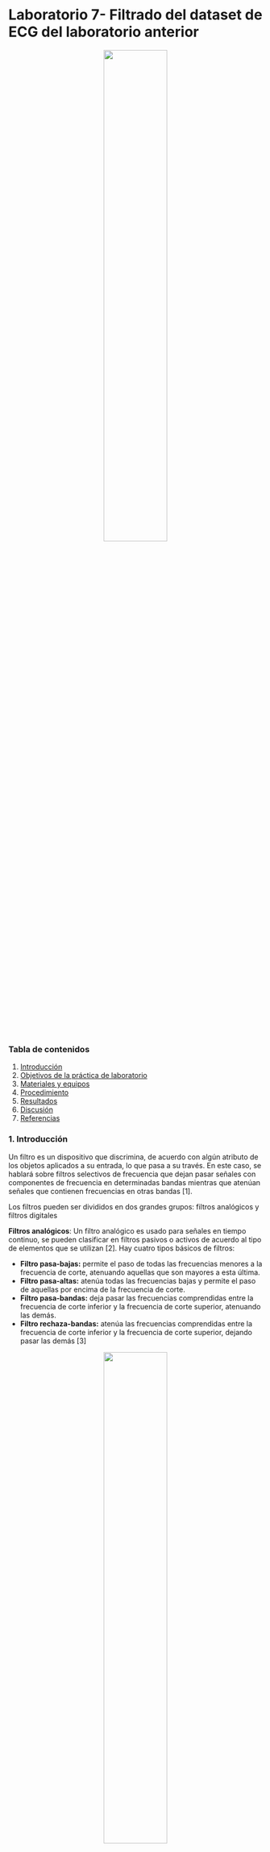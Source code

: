 # Laboratorio 7- Filtrado del dataset de ECG del laboratorio anterior
<p align="center">
  
<img src="https://user-images.githubusercontent.com/111662394/236525365-2e801efb-effd-4707-a1da-78575260ac83.png" width="50%">  

### Tabla de contenidos
  
1. [Introducción](https://github.com/jorgemedina2804/Grupo-11-Introduccion-a-Senhales-Biomedica/blob/main/Entregable%207%20-%20Filtrado/Entregable%207.md#1-introducci%C3%B3n)
2. [Objetivos de la práctica de laboratorio](https://github.com/jorgemedina2804/Grupo-11-Introduccion-a-Senhales-Biomedica/blob/main/Entregable%207%20-%20Filtrado/Entregable%207.md#2-objetivos-de-la-pr%C3%A1ctica-de-laboratorio)
3. [Materiales y equipos](https://github.com/jorgemedina2804/Grupo-11-Introduccion-a-Senhales-Biomedica/blob/main/Entregable%207%20-%20Filtrado/Entregable%207.md#3-materiales-y-equipos)
4. [Procedimiento](https://github.com/jorgemedina2804/Grupo-11-Introduccion-a-Senhales-Biomedica/blob/main/Entregable%207%20-%20Filtrado/Entregable%207.md#4-procedimiento)
5. [Resultados](https://github.com/jorgemedina2804/Grupo-11-Introduccion-a-Senhales-Biomedica/blob/main/Entregable%207%20-%20Filtrado/Entregable%207.md#5-resultados)
6. [Discusión](https://github.com/jorgemedina2804/Grupo-11-Introduccion-a-Senhales-Biomedica/blob/main/Entregable%207%20-%20Filtrado/Entregable%207.md#6-discusi%C3%B3n)
7. [Referencias](https://github.com/jorgemedina2804/Grupo-11-Introduccion-a-Senhales-Biomedica/blob/main/Entregable%207%20-%20Filtrado/Entregable%207.md#8-referencias)

### 1. Introducción 
Un filtro es un dispositivo que discrimina, de acuerdo con algún atributo de los objetos aplicados a su entrada, lo que pasa a su través. En este caso, se hablará sobre filtros selectivos de frecuencia que dejan pasar señales con componentes de frecuencia en determinadas bandas mientras que atenúan señales que contienen frecuencias en otras bandas [1].
  
  Los filtros pueden ser divididos en dos grandes grupos: filtros analógicos y filtros digitales
  
   **Filtros analógicos**: Un filtro analógico es usado para señales en tiempo continuo, se pueden clasificar en filtros pasivos o activos de acuerdo al tipo de elementos que se utilizan [2]. Hay cuatro tipos básicos de filtros: 
  - **Filtro pasa-bajas:** permite el paso de todas las frecuencias menores a la 
    frecuencia de corte, atenuando aquellas que son mayores a esta última.
  - **Filtro pasa-altas:** atenúa todas las frecuencias bajas y permite el paso de 
    aquellas por encima de la frecuencia de corte.
  - **Filtro pasa-bandas:** deja pasar las frecuencias comprendidas entre 
    la frecuencia de corte inferior y la frecuencia de corte superior, atenuando las demás.
  - **Filtro rechaza-bandas:** atenúa las frecuencias comprendidas entre la 
    frecuencia de corte inferior y la frecuencia de corte superior, dejando pasar las demás [3]
  
  
  <p align="center">
  
  <img src="https://user-images.githubusercontent.com/111662394/236588405-fa6b201a-70a1-45f3-9b8f-a22d08961336.JPG" width="50%">  
  <p align="center">
   Fig 1. Representación gráfica de los filtros analógicos
   
   Los filtros activos se pueden clasificar, de acuerdo a la aproximación matemática empleada, en:
  - **Butterworth:** tiene objetivo una respuesta de ganancia plana en la banda de paso. Esto se consigue mediante una región de transición de caída lenta y una respuesta       de fase no lineal alrededor de la frecuencia de corte
  - **Chebyshev:** tiene como objetivo maximizar la pendiente de la característica de ganancia en la región de transición. Presenta un cierto rizado en la banda de paso,       que se incrementa al aumentar el orden de filtro.
  - **Bessel:** tiene como objetivo lograr una respuesta de fase lineal en un margen de frecuencias amplio en torno a la frecuencia de corte. La ganancia en la banda de         paso no es tan plana como en un filtro Butterworth ni la pendiente en la banda de transición tan acentuada como en un filtro Chebyshev
  - **Elíptica:** se caracteriza por tener ondulaciones constantes tanto en la banda de paso como en la banda de corte. [3]

  <p align="center">
  
  <img src="https://user-images.githubusercontent.com/111662394/236588834-b4c65400-2749-4f27-87e8-81b6a7be25fe.JPG" width="50%">  
  <p align="center">
   Fig 2. Comparación de los filtros analógicos activos

  
   #### Filtros digitales
    
Los filtros digitales son sistemas que operan sobre señales en tiempo discreto con el propósito de modificar el comportamiento en frecuencia de la señal. A diferencia de los filtros analógicos, los filtros digitales son fácilmente ajustables, y funcionan como soluciones software en un PC o hardware en dispositivos como DSPs o FPGAs. 

Dado que las señales de trabajo son discretas, los filtros digitales se modelan en el dominio Z, o a partir de una ecuación en diferencias. Si el sistema es lineal e invariante en el tiempo (LTI), el filtro digital se expresa utilizando la notación de ecuación en diferencias.

Los filtros digitales se dividen en filtros de respuesta al impulso finito (FIR: finite impulse response) y respuesta al impulso infinita (IIR: infinite impulse response). [4] 
 - **Filtros FIR:** produce una respuesta de salida finita en respuesta a una señal de entrada, y se llama FIR porque la respuesta se limita a un tiempo finito. A diferencia de otros filtros, los filtros FIR no tienen retroalimentación y solo operan en valores de entrada del pasado y del presente. La salida se genera a partir de una suma de un número limitado de muestras de la señal de entrada. Esta característica los hace muy estables y evita cualquier posible oscilación en la salida [5]
    
  <p align="center">
  
  <img src="https://user-images.githubusercontent.com/111662394/236589561-c86a5a91-a516-455c-9769-13701ab25f2e.JPG" width="50%">  
  
  
  <p align="center">
  Fig 3. Estructura de un filtro FIR 
   
  - **Filtros IIR:** generan una respuesta infinita en el tiempo en respuesta a una señal de entrada. A diferencia de los filtros FIR, estos filtros tienen una respuesta de impulso infinita y son recursivos, lo que significa que la salida depende tanto de la entrada actual como de las salidas anteriores (es decir, tiene retroalimentación) [6]
  
   <p align="center">
  
  <img src="https://user-images.githubusercontent.com/111662394/236589918-2670176e-6044-469f-a944-949b9034ec15.JPG" width="50%">  
  

  <p align="center">
  Fig 4. Estructura de un filtro IIR

    

    
### 2. Objetivos de la práctica de laboratorio 
  - Diseñar un filtro FIR usando el dataset de ECG obtenido el laboratorio pasado
  - Diseñar un filtro IIR usando el dataset de ECG obtenido el laboratorio pasado
  - Comparar la señal cruda con la señal filtrada.

### 3. Materiales y equipos
    
<div align="center">
    
|  **Imagen**  | **Producto/Programa** | **Cantidad** |
|:------------:|:---------------:|:------------:|
| <img width="200" height="200" src="https://user-images.githubusercontent.com/111662394/236591622-748d54e3-5b66-49bc-8e8c-47df132ea7cf.png"> |   Python |       1      |
| <img width="200" height="200" src="https://www.pcspeed.com.pe/wp-content/uploads/2022/07/laptop-asus-rog-strix-g513ic-hn046w-amd-ryzen-7-4800h-16gb-512gb-ssd-t-video-rtx-3050-4gb-156-fhd-144hz-2.jpg"> |      Laptop     |       1      |

</div>
</p>   

### 4. Procedimiento

Se sigue el procedimiento establecido por la guía del laboratorio 7 proporcionada por el curso: 

  1. Se realiza la creación de las señales en Python 
  2. Se realiza la transformada rápida de Fourier para pasar la señal al dominio de la frecuencia 
  3. Se calcula la frecuencia de corte deseada
  4. Se diseña un filtro pasa baja ya sea FIR o IIR 
  5. Se realiza la transformada bilineal de H(s) a H(z)
  6. Se aplica el filtro a la señal de interés

Sin embargo también existe la alternativa de utilizar la librería recomendada para Bitalino para ser utilizada en Python. Si se desea más información sobre esta librería puede hacer uso del siguiente [link](https://github.com/pluxbiosignals/biosignalsnotebooks) y del siguiente [notebook](http://notebooks.pluxbiosignals.com/notebooks/Categories/Pre-Process/digital_filtering_filtfilt_rev.html )

### 5. Resultados

| Campo | Señal Cruda | Transformada Rápida de Fourier | Filtro Notch  | Filtrado Normal con Pasabajas | Filtrado "filtfilt"|
|----------|----------|----------|----------|----------|----------|
| Basal    | <img width="150" height="150" src="https://user-images.githubusercontent.com/111662394/236637551-301802bb-95df-4b77-9d63-7b319fb933d5.png"> |  <img width="150" height="150" src="https://user-images.githubusercontent.com/111662394/236637657-f37d08e4-0867-462e-bb92-042425a4e645.png">    | <img width="150" height="150" src="https://user-images.githubusercontent.com/111662394/236637704-37da6534-24cd-440f-9535-684c5dd01b15.png">     | <img width="150" height="150" src="https://user-images.githubusercontent.com/111662394/236637771-fa155755-0922-4430-a2c5-bb6868b0c82e.png"> |<img width="150" height="150" src="https://user-images.githubusercontent.com/111662394/236637915-f8f8535a-03aa-4e25-afd9-329a123bee23.png">|
| Post-Ejercicio    | <img width="150" height="150" src="">  | <img width="150" height="150" src="">        |       <img width="150" height="150" src="">           |       <img width="150" height="150" src="">           |<img width="150" height="150" src="https://user-images.githubusercontent.com/111662394/236637915-f8f8535a-03aa-4e25-afd9-329a123bee23.png">|
| Respiracion   | <img width="150" height="150" src="">  |       <img width="150" height="150" src="">        |       <img width="150" height="150" src="">           |       <img width="150" height="150" src="">           |<img width="150" height="150" src="https://user-images.githubusercontent.com/111662394/236637915-f8f8535a-03aa-4e25-afd9-329a123bee23.png">|

[Notebook Estado Basal](https://github.com/jorgemedina2804/Grupo-11-Introduccion-a-Senhales-Biomedica/blob/main/Entregable%207%20-%20Filtrado/Notebooks/Laboratorio_7_BASAL.ipynb)

[Notebook Ejercicio](https://github.com/jorgemedina2804/Grupo-11-Introduccion-a-Senhales-Biomedica/blob/main/Entregable%207%20-%20Filtrado/Notebooks/Laboratorio_7_Ejercicio.ipynb)

[Notebook Respiracion](https://github.com/jorgemedina2804/Grupo-11-Introduccion-a-Senhales-Biomedica/blob/main/Entregable%207%20-%20Filtrado/Notebooks/Laboratorio_7_Respiracion.ipynb)
### 6. Discusión

Una de las importancias de analizar un ECG en el dominio del tiempo es más eficaz desde la perspectiva electrónica, computacional y algorítmica. La señal de ECG tiene un espectro frecuencial que va desde 0 a 100Hz

<p align="center">
<img src="https://user-images.githubusercontent.com/111662394/236633822-67f601bd-8823-4493-bf9b-c8a83417ddce.JPG" width="50%">

<p align="center">
Fig 5. Espectro de la señal ECG, ruido de línea de potencia eléctrica y de la señal compuesta por la suma de ambas señales. 

<p align="center">
Fig 6. Amplitud de rango de frecuencias de algunas señales biomedicas
  
Otra de las ventajas de analizar una señal en el dominio de la frecuencia es que es más fácil reconocer interferencias o ruidos no deseados. La siguiente imagen muestra las interferencias más comunes en un ECG las cuales son el movimiento, ruido muscular o por la corriente eléctrica.

  
<p align="center">
<img src="https://user-images.githubusercontent.com/111662394/236633897-16a83d67-629d-4a9f-9029-f8a076f76c0c.jpeg" width="50%">

<p align="center">
Fig 7. Espectro de frecuencias de una señal ECG, complejo QRS y algunos tipos de ruido

  
En el espectro de frecuencias de nuestra señal ECG podemos ver una señal no común en el espectro de frecuencias de una ECG que tiene una frecuencia de 60Hz, la cual hemos identificado como una interferencia generada por corriente eléctrica

<p align="center">

<img src="https://user-images.githubusercontent.com/111662394/236634284-e20fa2f0-65ed-457b-aac4-70b6bb9a47ad.JPG" width="50%">

<p align="center">
Fig 8. Espectro de frecuencias adquiridas pre filtrado Notch en el caso de estado basal

### 7. Referencias  
    
[1].  J. G. Proakis and D. G. Manolakis, “5.4 Sistemas LTI como filtros de frecuencia,” in Tratamiento Digital De Señales, Madrid: Pearson Educación, 2009. 
[2]. “INTRODUCCIÓN A FILTROS ANALÓGICOS CAPÍTULO 1.” Available: http://catarina.udlap.mx/u_dl_a/tales/documentos/lem/torres_d_ld/capitulo1.pdf
    
[3]. A, Perez Garcia et al. (2014) Instrumentación Electrónica. Madrid: Paraninfo. 
    
[4]. D, Ballesteros & D,Torres (2018) Introducción a los filtros digitales. EE.UU: Redipe.
    
[5]. “Electrónica II - Bioingeniería -1ra. Parte Filtros Analógicos” Disponible en: http://dea.unsj.edu.ar/pdselo/Apuntes/Filtros-analogicos-1ra-parte.pdf
    
[6].Roshni Y, “Difference Between FIR Filter and IIR Filter (with Comparison chart) - Circuit Globe,” Circuit Globe, Mar. 24, 2020. https://circuitglobe.com/difference-between-fir-filter-and-iir-filter.html (accessed May 05, 2023). 
